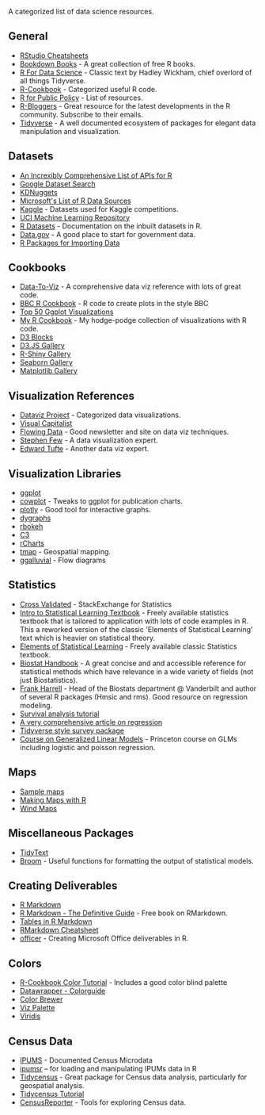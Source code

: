 A categorized list of data science resources. 

## General
* [RStudio Cheatsheets](https://www.rstudio.com/resources/cheatsheets/) 
* [Bookdown Books](https://bookdown.org/) - A great collection of free R books.
* [R For Data Science](http://r4ds.had.co.nz/index.html) - Classic text by Hadley Wickham, chief overlord of all things Tidyverse.
* [R-Cookbook](http://www.cookbook-r.com) - Categorized useful R code. 
* [R for Public Policy](http://www.lecy.info/r-for-public-policy/) - List of resources.
* [R-Bloggers](https://www.r-bloggers.com) - Great resource for the latest developments in the R community. Subscribe to their emails.
* [Tidyverse](https://www.tidyverse.org/index.html) - A well documented ecosystem of packages for elegant data manipulation and visualization. 

## Datasets
* [An Increxibly Comprehensive List of APIs for R](https://github.com/ropensci/opendata/blob/master/README.md)
* [Google Dataset Search](https://toolbox.google.com/datasetsearch)
* [KDNuggets](https://www.kdnuggets.com/datasets/index.html)
* [Microsoft's List of R Data Sources](https://mran.microsoft.com/documents/data)
* [Kaggle](https://www.kaggle.com/datasets) - Datasets used for Kaggle competitions.
* [UCI Machine Learning Repository](http://archive.ics.uci.edu/ml)
* [R Datasets](http://stat.ethz.ch/R-manual/R-devel/library/datasets/html/00Index.html) - Documentation on the inbuilt datasets in R.
* [Data.gov](https://www.data.gov/) - A good place to start for government data.
* [R Packages for Importing Data](https://www.computerworld.com/article/3109890/data-analytics/these-r-packages-import-sports-weather-stock-data-and-more.html)

## Cookbooks
* [Data-To-Viz](https://www.data-to-viz.com) - A comprehensive data viz reference with lots of great code.
* [BBC R Cookbook](https://bbc.github.io/rcookbook) - R code to create plots in the style BBC 
* [Top 50 Ggplot Visualizations](http://r-statistics.co/Top50-Ggplot2-Visualizations-MasterList-R-Code.html)
* [My R Cookbook](https://github.com/jessecambon/Data-Science-Codex/blob/master/source/Chart_Collection.md) - My hodge-podge collection of visualizations with R code.
* [D3 Blocks](https://bl.ocks.org/)
* [D3.JS Gallery](https://github.com/d3/d3/wiki/Gallery)
* [R-Shiny Gallery](https://shiny.rstudio.com/gallery/)
* [Seaborn Gallery](https://seaborn.pydata.org/examples/index.html)
* [Matplotlib Gallery](https://matplotlib.org/gallery.html)

## Visualization References
* [Dataviz Project](http://datavizproject.com/) - Categorized data visualizations.
* [Visual Capitalist](http://www.visualcapitalist.com/)
* [Flowing Data](http://flowingdata.com/) - Good newsletter and site on data viz techniques.
* [Stephen Few](http://www.perceptualedge.com/) - A data visualization expert.
* [Edward Tufte](https://www.edwardtufte.com/tufte/) - Another data viz expert.

## Visualization Libraries
* [ggplot](https://ggplot2.tidyverse.org/index.html)
* [cowplot](https://cran.r-project.org/web/packages/cowplot/vignettes/introduction.html) - Tweaks to ggplot for publication charts.
* [plotly](https://plot.ly/r/) - Good tool for interactive graphs.
* [dygraphs](https://rstudio.github.io/dygraphs/)
* [rbokeh](http://hafen.github.io/rbokeh/)
* [C3](https://github.com/mrjoh3/c3)
* [rCharts](https://github.com/ramnathv/rCharts)
* [tmap](https://github.com/mtennekes/tmap) - Geospatial mapping.
* [ggalluvial](https://github.com/corybrunson/ggalluvial) - Flow diagrams

## Statistics
* [Cross Validated](https://stats.stackexchange.com/) - StackExchange for Statistics
* [Intro to Statistical Learning Textbook](http://www-bcf.usc.edu/~gareth/ISL/) - Freely available statistics textbook that is tailored to application with lots of code examples in R. This a reworked version of the classic 'Elements of Statistical Learning' text which is heavier on statistical theory.
* [Elements of Statistical Learning](https://web.stanford.edu/~hastie/ElemStatLearn/) - Freely available classic Statistics textbook.
* [Biostat Handbook](http://www.biostathandbook.com/) - A great concise and and accessible reference for statistical methods which have relevance in a wide variety of fields (not just Biostatistics).
* [Frank Harrell](http://www.fharrell.com/) - Head of the Biostats department @ Vanderbilt and author of several R packages (Hmsic and rms). Good resource on regression modeling.
* [Survival analysis tutorial](http://rpubs.com/sinhrks/plot_surv)
* [A very comprehensive article on regression](https://www.r-bloggers.com/15-types-of-regression-you-should-know/)
* [Tidyverse style survey package](https://cran.r-project.org/web/packages/srvyr/vignettes/srvyr-vs-survey.html)
* [Course on Generalized Linear Models](http://data.princeton.edu/wws509/notes/#) - Princeton course on GLMs including logistic and poisson regression.

## Maps
* [Sample maps](https://bhaskarvk.github.io/user2017.geodataviz/notebooks/02-Static-Maps.nb.html)
* [Making Maps with R](http://eriqande.github.io/rep-res-web/lectures/making-maps-with-R.html)
* [Wind Maps](http://www.hilltop-analytics.com/2018/08/football-wind-maps/)

## Miscellaneous Packages
* [TidyText](https://github.com/juliasilge/tidytext)
* [Broom](https://github.com/tidymodels/broom) - Useful functions for formatting the output of statistical models. 

## Creating Deliverables
* [R Markdown](https://rmarkdown.rstudio.com/)
* [R Markdown - The Definitive Guide](https://bookdown.org/yihui/rmarkdown/) - Free book on RMarkdown.
* [Tables in R Markdown](https://haozhu233.github.io/kableExtra/awesome_table_in_html.html)
* [RMarkdown Cheatsheet](https://github.com/adam-p/markdown-here/wiki/Markdown-Cheatsheet)
* [officer](https://davidgohel.github.io/officer/index.html) - Creating Microsoft Office deliverables in R.

## Colors
* [R-Cookbook Color Tutorial](http://www.cookbook-r.com/Graphs/Colors_(ggplot2)/) - Includes a good color blind palette
* [Datawrapper - Colorguide](https://blog.datawrapper.de/colorguide/)
* [Color Brewer](http://colorbrewer2.org)
* [Viz Palette](http://projects.susielu.com/viz-palette?colors=%5B%22#1DABE6%22,%22#1C366A%22,%22#C3CED0%22,%22#E43034%22,%22#FC4E51%22,%22#AF060F%22%5D&backgroundColor=%22white%22&fontColor=%22black%22)
* [Viridis](https://cran.r-project.org/web/packages/viridis/vignettes/intro-to-viridis.html#gallery)

## Census Data
* [IPUMS](https://usa.ipums.org/) - Documented Census Microdata
* [ipumsr](https://cran.r-project.org/web/packages/ipumsr/vignettes/ipums.html) – for loading and manipulating IPUMs data in R
* [Tidycensus](https://walkerke.github.io/tidycensus/) - Great package for Census data analysis, particularly for geospatial analysis.
* [Tidycensus Tutorial](https://www.mytinyshinys.com/2017/06/30/tidycensus/)
* [CensusReporter](https://censusreporter.org/) - Tools for exploring Census data.
